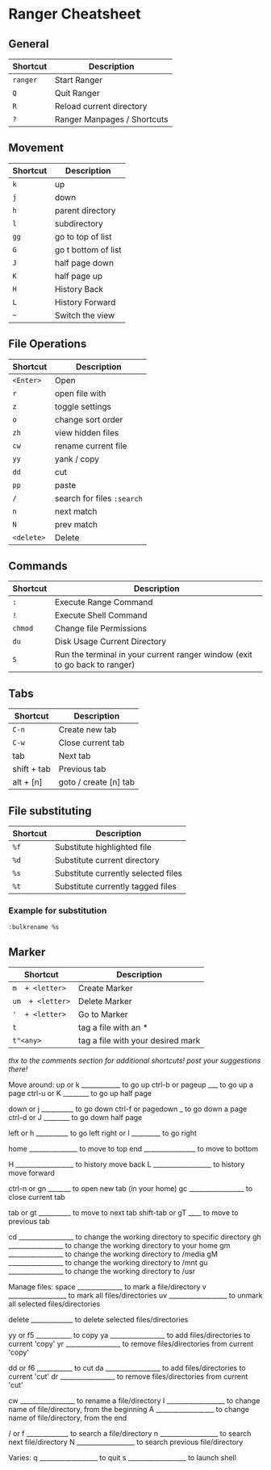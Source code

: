 
# Ranger Cheatsheet

## General
Shortcut | Description
---|---
`ranger` | Start Ranger
`Q` | Quit Ranger
`R` | Reload current directory
`?` | Ranger Manpages / Shortcuts


## Movement
Shortcut | Description
---|---
`k` | up
`j` | down
`h` | parent directory
`l`| subdirectory
`gg` | go to top of list
`G` | go t bottom of list
`J` | half page down
`K` | half page up
`H` | History Back
`L` | History Forward
`~` | Switch the view

## File Operations
Shortcut | Description
---|---
`<Enter>` | Open
`r` | open file with
`z` | toggle settings
`o` | change sort order
`zh` | view hidden files
`cw` | rename current file
`yy` | yank / copy
`dd` | cut
`pp` | paste
`/` | search for files `:search`
`n` | next match
`N` | prev match
`<delete>` | Delete


## Commands
Shortcut | Description
---|---
`:` | Execute Range Command
`!` | Execute Shell Command
`chmod` | Change file Permissions
`du` | Disk Usage Current Directory
`S` | Run the terminal in your current ranger window (exit to go back to ranger)

## Tabs
Shortcut | Description
---|---
`C-n` | Create new tab
`C-w` | Close current tab
tab | Next tab
shift + tab | Previous tab
alt + [n] | goto / create [n] tab

## File substituting
Shortcut | Description
---|---
`%f` | Substitute highlighted file
`%d` | Substitute current directory
`%s` | Substitute currently selected files
`%t` | Substitute currently tagged files

### Example for substitution
`:bulkrename %s`

## Marker
Shortcut | Description
---|---
`m  + <letter>` | Create Marker
`um  + <letter>` | Delete Marker
`'  + <letter>` | Go to Marker
`t` | tag a file with an *
`t"<any>` | tag a file with your desired mark

_thx to the comments section for additional shortcuts! post your suggestions there!_




Move around:
up or k ____________ to go up
ctrl-b or pageup ___ to go up a page
ctrl-u or K ________ to go up half page

down or j __________ to go down
ctrl-f or pagedown _ to go down a page
ctrl-d or J ________ to go down half page

left or h __________ to go left
right or l _________ to go right

home _______________ to move to top
end ________________ to move to bottom

H __________________ to history move back
L __________________ to history move forward

ctrl-n or gn _______ to open new tab (in your home)
gc _________________ to close current tab

tab or gt __________ to move to next tab
shift-tab or gT ____ to move to previous tab

cd _________________ to change the working directory to specific directory
gh _________________ to change the working directory to your home
gm _________________ to change the working directory to /media
gM _________________ to change the working directory to /mnt
gu _________________ to change the working directory to /usr

Manage files:
space ______________ to mark a file/directory
v __________________ to mark all files/directories
uv __________________ to unmark all selected files/directories

delete _____________ to delete selected files/directories

yy or f5 ___________ to copy
ya _________________ to add files/directories to current 'copy'
yr _________________ to remove files/directories from current 'copy'

dd or f6 ___________ to cut
da _________________ to add files/directories to current 'cut'
dr _________________ to remove files/directories from current 'cut'

cw _________________ to rename a file/directory
I __________________ to change name of file/directory, from the beginning
A __________________ to change name of file/directory, from the end

/ or f _____________ to search a file/directory
n __________________ to search next file/directory
N __________________ to search previous file/directory

Varies:
q __________________ to quit
s __________________ to launch shell




